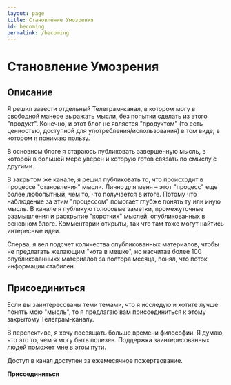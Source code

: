 ```yaml
---
layout: page
title: Становление Умозрения
id: becoming
permalink: /becoming
---
```


# Становление Умозрения

## Описание

Я решил завести отдельный Телеграм-канал, в котором могу в свободной манере выражать мысли, без попытки сделать из этого "продукт". Конечно, и этот блог не является "продуктом" (то есть ценностью, доступной для употребления/использования) в том виде, в котором я понимаю пользу. 

В основном блоге я стараюсь публиковать завершенную мысль, в которой в большей мере уверен и которую готов связать по смыслу с другими.

В закрытом же канале, я решил публиковать то, что происходит в процессе "становления" мысли. Лично для меня – этот "процесс" еще более любопытный, чем то, что получается в итоге. Потому что наблюдение за этим "процессом" помогает глубже понять ту или иную мысль. В канале я публикую голосовые заметки, промежуточные размышления и раскрытие "коротких" мыслей, опубликованных в основном блоге. Комментарии открыты, так что там тоже могут найтись интересные идеи.

Сперва, я вел подсчет количества опубликованных материалов, чтобы не предлагать желающим "кота в мешке", но насчитав более 100 опубликованныхх материалов за полтора месяца, понял, что поток информации стабилен. 


## Присоединиться

Если вы заинтересованы теми темами, что я исследую и хотите лучше понять мою "мысль", то я предлагаю вам присоединиться к этому закрытому Телеграм-каналу.

В перспективе, я хочу посвящать больше времени философии. Я думаю, что это то, чем я могу быть полезен. Поддержка заинтересованных людей поможет мне в этом пути.

Доступ в канал доступен за ежемесячное пожертвование.

<div class = "contrast-button" onclick="window.open('https://paywall.pw/processlook');">
<strong>Присоединиться</strong>
</div>